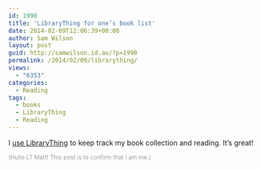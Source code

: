 ```yaml
---
id: 1998
title: 'LibraryThing for one’s book list'
date: 2014-02-09T12:06:39+00:00
author: Sam Wilson
layout: post
guid: http://samwilson.id.au/?p=1998
permalink: /2014/02/09/librarything/
views:
  - "6353"
categories:
  - Reading
tags:
  - books
  - LibraryThing
  - Reading
---
```

I [use LibraryThing](http://www.librarything.com/profile/samwilson.id.au "View my profile on librarything.com")
to keep track my book collection and reading. It’s great!

<span style="font-size:smaller; color:#999; background-color:white">(Hullo LT Matt! This post is to confirm that I am me.)</span>